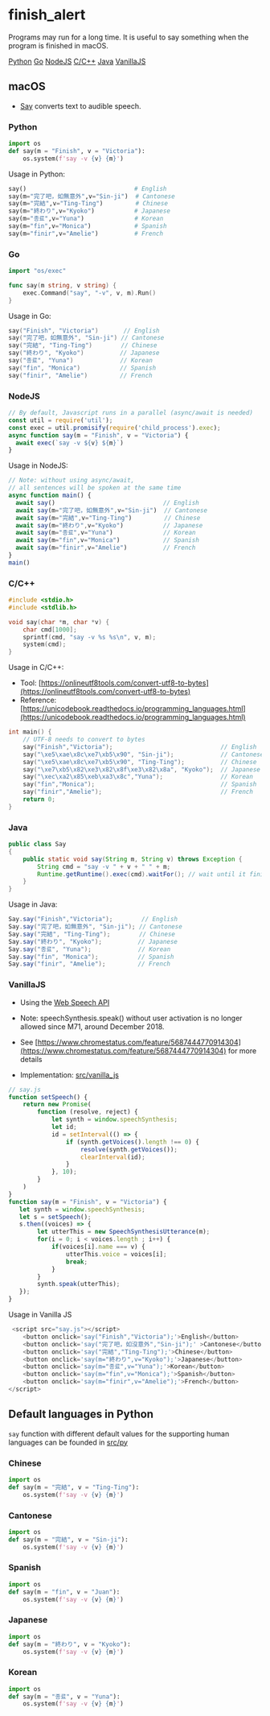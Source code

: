 # finish_alert

Programs may run for a long time. It is useful to say something when the program is finished in macOS.

[Python](#Python) [Go](#Go) [NodeJS](#NodeJS) [C/C++](#C/C++) [Java](#Java) [VanillaJS](#VanillaJS)

## macOS

- [Say](https://ss64.com/osx/say.html) converts text to audible speech. 

### Python 

```python
import os
def say(m = "Finish", v = "Victoria"):
    os.system(f'say -v {v} {m}')
```

Usage in Python: 

```python
say()                              # English
say(m="完了吧，如無意外",v="Sin-ji")  # Cantonese
say(m="完結",v="Ting-Ting")         # Chinese
say(m="終わり",v="Kyoko")           # Japanese
say(m="종료",v="Yuna")              # Korean
say(m="fin",v="Monica")            # Spanish
say(m="finir",v="Amelie")          # French
```

### Go 

```go
import "os/exec"

func say(m string, v string) {
	exec.Command("say", "-v", v, m).Run()
}
```

Usage in Go: 
```go
say("Finish", "Victoria")       // English
say("完了吧，如無意外", "Sin-ji") // Cantonese
say("完結", "Ting-Ting")        // Chinese
say("終わり", "Kyoko")          // Japanese
say("종료", "Yuna")             // Korean
say("fin", "Monica")           // Spanish
say("finir", "Amelie")         // French
```

### NodeJS

```js
// By default, Javascript runs in a parallel (async/await is needed)
const util = require('util');
const exec = util.promisify(require('child_process').exec);
async function say(m = "Finish", v = "Victoria") {
  await exec(`say -v ${v} ${m}`) 
}
```

Usage in NodeJS:
```js
// Note: without using async/await, 
// all sentences will be spoken at the same time
async function main() {
  await say()                              // English
  await say(m="完了吧，如無意外",v="Sin-ji")  // Cantonese
  await say(m="完結",v="Ting-Ting")         // Chinese
  await say(m="終わり",v="Kyoko")           // Japanese
  await say(m="종료",v="Yuna")              // Korean
  await say(m="fin",v="Monica")            // Spanish
  await say(m="finir",v="Amelie")          // French
}
main()
```

### C/C++

```c++
#include <stdio.h>
#include <stdlib.h>

void say(char *m, char *v) {
    char cmd[1000];
    sprintf(cmd, "say -v %s %s\n", v, m);
    system(cmd);
}
```

Usage in C/C++:

- Tool: [https://onlineutf8tools.com/convert-utf8-to-bytes](https://onlineutf8tools.com/convert-utf8-to-bytes)
- Reference: [https://unicodebook.readthedocs.io/programming_languages.html](https://unicodebook.readthedocs.io/programming_languages.html)

```c++
int main() {
    // UTF-8 needs to convert to bytes
    say("Finish","Victoria");                              // English
    say("\xe5\xae\x8c\xe7\xb5\x90", "Sin-ji");             // Cantonese
    say("\xe5\xae\x8c\xe7\xb5\x90", "Ting-Ting");          // Chinese
    say("\xe7\xb5\x82\xe3\x82\x8f\xe3\x82\x8a", "Kyoko");  // Japanese
    say("\xec\xa2\x85\xeb\xa3\x8c","Yuna");                // Korean
    say("fin","Monica");                                   // Spanish
    say("finir","Amelie");                                 // French
    return 0;
}
```

### Java

```java
public class Say 
{
    public static void say(String m, String v) throws Exception {
        String cmd = "say -v " + v + " " + m;
        Runtime.getRuntime().exec(cmd).waitFor(); // wait until it finishes  
    }
}
```

Usage in Java:
```java
Say.say("Finish","Victoria");        // English
Say.say("完了吧，如無意外", "Sin-ji"); // Cantonese
Say.say("完結", "Ting-Ting");        // Chinese
Say.say("終わり", "Kyoko");          // Japanese
Say.say("종료", "Yuna");             // Korean
Say.say("fin", "Monica");           // Spanish
Say.say("finir", "Amelie");         // French  
```

### VanillaJS 

- Using the [Web Speech API](https://developer.mozilla.org/en-US/docs/Web/API/Web_Speech_API/Using_the_Web_Speech_API#speech_synthesis)
- Note: speechSynthesis.speak() without user activation is no longer allowed since M71, around December 2018.
- See [https://www.chromestatus.com/feature/5687444770914304](https://www.chromestatus.com/feature/5687444770914304) for more details

- Implementation: [src/vanilla_js](src/vanilla_js)

```js
// say.js
function setSpeech() {
    return new Promise(
        function (resolve, reject) {
            let synth = window.speechSynthesis;
            let id;
            id = setInterval(() => {
                if (synth.getVoices().length !== 0) {
                    resolve(synth.getVoices());
                    clearInterval(id);
                }
            }, 10);
        }
    )
}
function say(m = "Finish", v = "Victoria") {
   let synth = window.speechSynthesis;
   let s = setSpeech();
   s.then((voices) => {
        let utterThis = new SpeechSynthesisUtterance(m);
        for(i = 0; i < voices.length ; i++) {
            if(voices[i].name === v) {
                utterThis.voice = voices[i];
                break;
            }   
        } 
        synth.speak(utterThis);
   });  
}
```

Usage in Vanilla JS
```js
 <script src="say.js"></script>
    <button onclick='say("Finish","Victoria");'>English</button> 
    <button onclick='say("完了吧，如沒意外","Sin-ji");' >Cantonese</button>
    <button onclick='say("完結","Ting-Ting");'>Chinese</button>
    <button onclick='say(m="終わり",v="Kyoko");'>Japanese</button>
    <button onclick='say(m="종료",v="Yuna");'>Korean</button>
    <button onclick='say(m="fin",v="Monica");'>Spanish</button>
    <button onclick='say(m="finir",v="Amelie");'>French</button>
</script>
```


## Default languages in Python

`say` function with different default values for the supporting human languages can be founded in [src/py](src/py)

### Chinese
```python
import os
def say(m = "完結", v = "Ting-Ting"):
    os.system(f'say -v {v} {m}')
```

### Cantonese

```python
import os
def say(m = "完結", v = "Sin-ji"):
    os.system(f'say -v {v} {m}')
```

### Spanish
```python
import os
def say(m = "fin", v = "Juan"):
    os.system(f'say -v {v} {m}')
```

### Japanese
```python
import os
def say(m = "終わり", v = "Kyoko"):
    os.system(f'say -v {v} {m}')
```

### Korean
```python
import os
def say(m = "종료", v = "Yuna"):
    os.system(f'say -v {v} {m}')
```
   